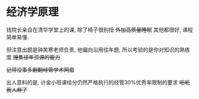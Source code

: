 # 经济学原理

钱院长亲自在清华学堂上的课, 除了椅子很别扭 ~~外加高质量睡眠~~ 其他都很好, 课程简单易懂.

但注意出题是钟笑寒老师负责, 他偏向沿用往年题, 所以考验的是你对知识的熟练度 ~~搜集往年资源的能力~~

~~记得没事多翻翻经管学术网盘~~

出人意料的是, 计金小班课给分仍然严格执行的经管30%优秀率限制的要求 ~~呃呃我人麻了~~
